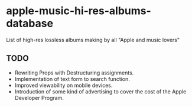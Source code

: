# apple-music-hi-res-albums-database

List of high-res lossless albums making by all "Apple and music lovers"

## TODO
- Rewriting Props with Destructuring assignments.
- Implementation of text form to search function.
- Improved viewability on mobile devices.
- Introduction of some kind of advertising to cover the cost of the Apple Developer Program.
